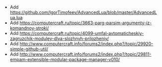 - Add https://github.com/IgorTimofeev/AdvancedLua/blob/master/AdvancedLua.lua
- Add https://computercraft.ru/topic/3663-parg-parsim-argumenty-iz-komandnoy-stroki/
- Add https://computercraft.ru/topic/4099-umfal-avtomaticheskiy-zagruzchik-moduley-dlya-slozhnyh-prilozheniy/
- Add http://www.computercraft.info/forums2/index.php?/topic/29920-simple-github-util/
- Add http://www.computercraft.info/forums2/index.php?/topic/29811-empam-extensible-modular-package-manager-v010/